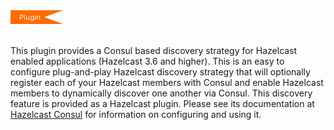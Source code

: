 
<img src="../images/Plugin_New.png" alt="Consul Plugin" height="22" width="84">
<br></br>

This plugin provides a Consul based discovery strategy for Hazelcast enabled applications (Hazelcast 3.6 and higher). This is an easy to configure plug-and-play Hazelcast discovery strategy that will optionally register each of your Hazelcast members with Consul and enable Hazelcast members to dynamically discover one another via Consul. This discovery feature is provided as a Hazelcast plugin. Please see its documentation at <a href="https://github.com/bitsofinfo/hazelcast-consul-discovery-spi" target="_blank">Hazelcast Consul</a> for information on configuring and using it.

